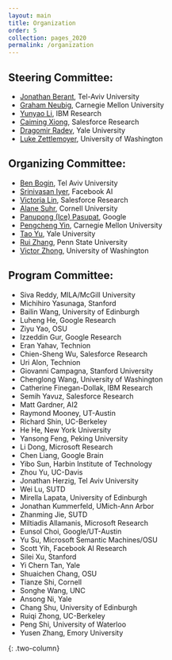```yaml
---
layout: main
title: Organization
order: 5
collection: pages_2020
permalink: /organization
---
```

## Steering Committee:
- [Jonathan Berant](http://www.cs.tau.ac.il/~joberant/), Tel-Aviv University
- [Graham Neubig](http://www.phontron.com/), Carnegie Mellon University
- [Yunyao Li](https://researcher.watson.ibm.com/researcher/view.php?person=us-yunyaoli), IBM Research
- [Caiming Xiong](http://www.stat.ucla.edu/~caiming/), Salesforce Research
- [Dragomir Radev](https://www.cs.yale.edu/homes/radev/), Yale University
- [Luke Zettlemoyer](https://www.cs.washington.edu/people/faculty/lsz), University of Washington

## Organizing Committee:
- [Ben Bogin](https://benbogin.github.io/), Tel Aviv University 
- [Srinivasan Iyer](http://sriniiyer.github.io/), Facebook AI
- [Victoria Lin](http://victorialin.net/), Salesforce Research
- [Alane Suhr](http://alanesuhr.com/), Cornell University
- [Panupong (Ice) Pasupat](https://ppasupat.github.io/), Google
- [Pengcheng Yin](http://pcyin.me/), Carnegie Mellon University
- [Tao Yu](https://taoyds.github.io/), Yale University
- [Rui Zhang](https://ryanzhumich.github.io/), Penn State University
- [Victor Zhong](https://www.victorzhong.com/), University of Washington

## Program Committee:

- Siva Reddy, MILA/McGill University
- Michihiro Yasunaga, Stanford
- Bailin Wang, University of Edinburgh
- Luheng He, Google Research
- Ziyu Yao, OSU
- Izzeddin Gur, Google Research
- Eran Yahav, Technion
- Chien-Sheng Wu, Salesforce Research
- Uri Alon, Technion
- Giovanni Campagna, Stanford University
- Chenglong Wang, University of Washington
- Catherine Finegan-Dollak, IBM Research
- Semih Yavuz, Salesforce Research
- Matt Gardner, AI2
- Raymond Mooney, UT-Austin
- Richard Shin, UC-Berkeley
- He He, New York University
- Yansong Feng, Peking University
- Li Dong, Microsoft Research
- Chen Liang, Google Brain
- Yibo Sun, Harbin Institute of Technology
- Zhou Yu, UC-Davis
- Jonathan Herzig, Tel Aviv University
- Wei Lu, SUTD
- Mirella Lapata, University of Edinburgh
- Jonathan Kummerfeld, UMich-Ann Arbor
- Zhanming Jie, SUTD
- Miltiadis Allamanis, Microsoft Research
- Eunsol Choi, Google/UT-Austin
- Yu Su, Microsoft Semantic Machines/OSU
- Scott Yih, Facebook AI Research
- Silei Xu, Stanford
- Yi Chern Tan, Yale
- Shuaichen Chang, OSU
- Tianze Shi, Cornell
- Songhe Wang, UNC
- Ansong Ni, Yale
- Chang Shu, University of Edinburgh
- Ruiqi Zhong, UC-Berkeley 
- Peng Shi, University of Waterloo
- Yusen Zhang, Emory University


{: .two-column}
